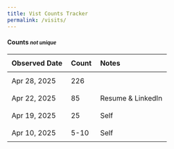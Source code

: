 ```yaml
---
title: Vist Counts Tracker
permalink: /visits/
---
```


#### Counts <small><i>not unique</i></small>

| Observed Date | Count | Notes |
| :--- | :--- | :--- |
| Apr 28, 2025 | 226 |  |
| Apr 22, 2025 | 85 | Resume & LinkedIn |
| Apr 19, 2025 | 25 | Self |
| Apr 10, 2025 | 5-10 | Self |

<style>
  table {
    width: 100%;
  }
  td, th {
    padding: 10px;
  }
</style>